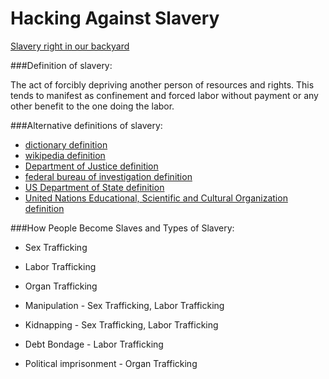 # Hacking Against Slavery

[Slavery right in our backyard](http://localhost:5000/map_visual)

###Definition of slavery:

The act of forcibly depriving another person of resources and rights.  This tends to manifest as confinement and forced labor without payment or any other benefit to the one doing the labor.

###Alternative definitions of slavery:

* [dictionary definition](http://www.dictionary.com/browse/slavery)
* [wikipedia definition](https://en.wikipedia.org/wiki/Slavery)
* [Department of Justice definition](https://www.justice.gov/crt/human-trafficking-prosecution-unit-htpu)
* [federal bureau of investigation definition](https://www.fbi.gov/about-us/investigate/civilrights/human_trafficking)
* [US Department of State definition](http://www.state.gov/j/tip/what/)
* [United Nations Educational, Scientific and Cultural Organization definition](http://www.unesco.org/new/en/social-and-human-sciences/themes/slave-route/modern-forms-of-slavery/)

###How People Become Slaves and Types of Slavery:

* Sex Trafficking
* Labor Trafficking
* Organ Trafficking

* Manipulation - Sex Trafficking, Labor Trafficking
* Kidnapping - Sex Trafficking, Labor Trafficking
* Debt Bondage - Labor Trafficking
* Political imprisonment - Organ Trafficking

###